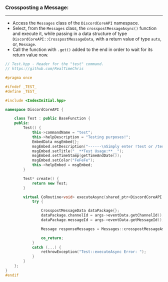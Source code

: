 
### **Crossposting a Message:**
---
- Access the `Messages` class of the `DiscordCoreAPI` namespace.
- Select, from the `Messages` class, the `crosspostMessageAsync()` function and execute it, while passing in a data structure of type `DiscordCoreAPI::CrosspostMessageData`, with a return value of type `auto`, or, `Message`.
- Call the function with `.get()` added to the end in order to wait for its return value now.

```cpp
// Test.hpp - Header for the "test" command.
// https://github.com/RealTimeChris

#pragma once

#ifndef _TEST_
#define _TEST_

#include <IndexInitial.hpp>

namespace DiscordCoreAPI {

	class Test : public BaseFunction {
	public:
		Test() {
			this->commandName = "test";
			this->helpDescription = "Testing purposes!";
			EmbedData msgEmbed{};
			msgEmbed.setDescription("------\nSimply enter !test or /test!\n------");
			msgEmbed.setTitle("__**Test Usage:**__");
			msgEmbed.setTimeStamp(getTimeAndDate());
			msgEmbed.setColor("FeFeFe");
			this->helpEmbed = msgEmbed;
		}

		Test* create() {
			return new Test;
		}

		virtual CoRoutine<void> executeAsync(shared_ptr<DiscordCoreAPI::BaseFunctionArguments> args) {
			try {

				CrosspostMessageData dataPackage{};
				dataPackage.channelId = args->eventData.getChannelId();
				dataPackage.messageId = args->eventData.getMessageId();

				Message responseMessages = Messages::crosspostMessageAsync(dataPackage).get();

				co_return;
			}
			catch (...) {
				rethrowException("Test::executeAsync Error: ");
			}
		}
	};
}
#endif
```
